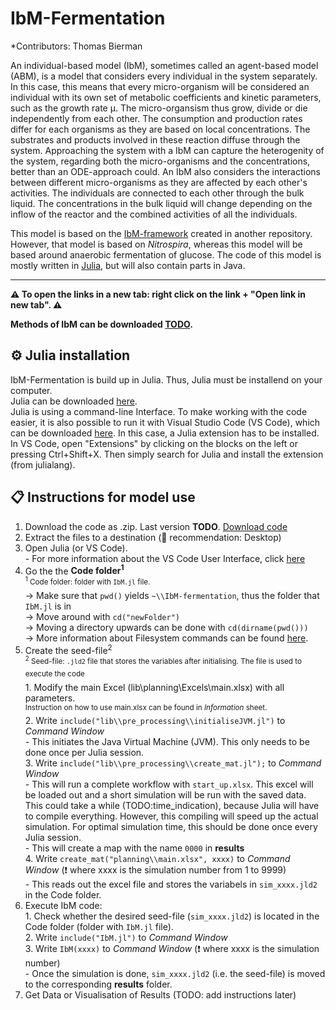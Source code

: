 # IbM-Fermentation

*Contributors: Thomas Bierman

An individual-based model (IbM), sometimes called an agent-based model (ABM), is a model that considers every individual in the system separately.
In this case, this means that every micro-organism will be considered an individual with its own set of metabolic coefficients and kinetic parameters, such as the growth rate µ. The micro-organsism thus grow, divide or die independently from each other. The consumption and production rates differ for each organisms as they are based on local concentrations. The substrates and products involved in these reaction diffuse through the system. Approaching the system with a IbM can capture the heterogenity of the system, regarding both the micro-organisms and the concentrations, better than an ODE-approach could. An IbM also considers the interactions between different micro-organisms as they are affected by each other's activities.
The individuals are connected to each other through the bulk liquid. The concentrations in the bulk liquid will change depending on the inflow of the reactor and the combined activities of all the individuals.

This model is based on the [IbM-framework](https://github.com/Computational-Platform-IbM/IbM) created in another repository. However, that model is based on _Nitrospira_, whereas this model will be based around
anaerobic fermentation of glucose. The code of this model is mostly written in [Julia](https://julialang.org/), but will also contain parts in Java.
_______________________________

**:warning: To open the links in a new tab: right click on the link + "Open link in new tab". :warning:**

**Methods of IbM can be downloaded [TODO]().**

## :gear: Julia installation
IbM-Fermentation is build up in Julia. Thus, Julia must be installend on your computer.
<br> Julia can be downloaded [here](https://julialang.org/downloads/).
<br> Julia is using a command-line Interface. To make working with the code easier, it is also possible to run it with Visual Studio Code (VS Code), which can be downloaded [here](https://code.visualstudio.com/Download). In this case, a Julia extension has to be installed. In VS Code, open "Extensions" by clicking on the blocks on the left or pressing Ctrl+Shift+X. Then simply search for Julia and install the extension (from julialang).

## :clipboard: Instructions for model use
1. Download the code as .zip. Last version **TODO**. [Download code]()
2. Extract the files to a destination (🌟 recommendation: Desktop)
3. Open Julia (or VS Code).
    &emsp;<br>- For more information about the VS Code User Interface, click [here](https://code.visualstudio.com/docs/getstarted/userinterface)
4. Go the the **Code folder<sup>1</sup>**
    <br><sup><sup>1</sup> Code folder: folder with `IbM.jl` file. </sup>
    &emsp;<br>→ Make sure that `pwd()` yields `~\\IbM-fermentation`, thus the folder that `IbM.jl` is in
    &emsp;<br>→ Move around with `cd("newFolder")`
    &emsp;<br>→ Moving a directory upwards can be done with `cd(dirname(pwd()))`
    &emsp;<br>→ More information about Filesystem commands can be found [here](https://docs.julialang.org/en/v1/base/file/).
5. Create the seed-file<sup>2</sup>
    <br><sup><sup>2</sup> Seed-file: `.jld2` file that stores the variables after initialising. The file is used to execute the code </sup>
    &emsp;<br>1. Modify the main Excel (lib\planning\Excels\main.xlsx) with all parameters.
        <br><sup>Instruction on how to use main.xlsx can be found in *Information* sheet.</sup>
    &emsp;<br>2. Write `include("lib\\pre_processing\\initialiseJVM.jl")` to *Command Window*
        <br>- This initiates the Java Virtual Machine (JVM). This only needs to be done once per Julia session.
    &emsp;<br>3. Write `include("lib\\pre_processing\\create_mat.jl");` to *Command Window*
        <br>- This will run a complete workflow with `start_up.xlsx`. This excel will be loaded out and a short simulation will be run with the saved data. This could take a while (TODO:time_indication), because Julia will have to compile everything. However, this compiling will speed up the actual simulation. For optimal simulation time, this should be done once every Julia session.
        &emsp;<br>- This will create a map with the name `0000` in **results**
    &emsp;<br>4. Write `create_mat("planning\\main.xlsx", xxxx)` to *Command Window* (❗ where xxxx is the simulation number from 1 to 9999)
        &emsp;<br>- This reads out the excel file and stores the variabels in `sim_xxxx.jld2` in the Code folder.
6. Execute IbM code:
    &emsp;<br>1. Check whether the desired seed-file (`sim_xxxx.jld2`) is located in the Code folder (folder with `IbM.jl` file). 
    &emsp;<br>2. Write `include("IbM.jl")` to *Command Window*
    &emsp;<br>3. Write  `IbM(xxxx)` to *Command Window* (❗ where xxxx is the simulation number)
    &emsp;<br>- Once the simulation is done, `sim_xxxx.jld2` (i.e. the seed-file) is moved to the corresponding **results** folder.
7. Get Data or Visualisation of Results (TODO: add instructions later)
